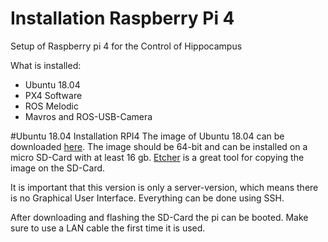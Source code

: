 # Installation Raspberry Pi 4 

Setup of Raspberry pi 4 for the Control of Hippocampus

What is installed:
* Ubuntu 18.04
* PX4 Software
* ROS Melodic
* Mavros and ROS-USB-Camera


#Ubuntu 18.04 Installation RPI4
The image of Ubuntu 18.04 can be downloaded [here](https://ubuntu.com/download/raspberry-pi).
The image should be 64-bit and can be installed on a micro SD-Card with at least 16 gb.
[Etcher](https://www.balena.io/etcher/) is a great tool for copying the image on the SD-Card.

It is important that this version is only a server-version, which means there is no Graphical User Interface. Everything can be done using SSH.

After downloading and flashing the SD-Card the pi can be booted. Make sure to use a LAN cable the first time it is used.



